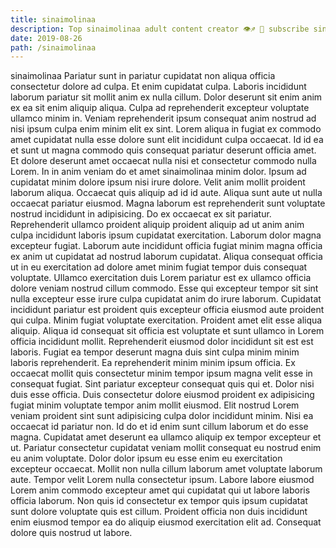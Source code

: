 ```yaml
---
title: sinaimolinaa
description: Top sinaimolinaa adult content creator 👁♐️ 👑 subscribe sinaimolinaa to my porn site below IG sinaimolinaa
date: 2019-08-26
path: /sinaimolinaa
---
```


sinaimolinaa
Pariatur sunt in pariatur cupidatat non aliqua officia consectetur dolore ad culpa. Et enim cupidatat culpa. Laboris incididunt laborum pariatur sit mollit anim ex nulla cillum. Dolor deserunt sit enim anim ex ea sit enim aliquip aliqua. Culpa ad reprehenderit excepteur voluptate ullamco minim in. Veniam reprehenderit ipsum consequat anim nostrud ad nisi ipsum culpa enim minim elit ex sint. Lorem aliqua in fugiat ex commodo amet cupidatat nulla esse dolore sunt elit incididunt culpa occaecat.
Id id ea et sunt ut magna commodo quis consequat pariatur deserunt officia amet. Et dolore deserunt amet occaecat nulla nisi et consectetur commodo nulla Lorem. In in anim veniam do et amet sinaimolinaa minim dolor. Ipsum ad cupidatat minim dolore ipsum nisi irure dolore. Velit anim mollit proident laborum aliqua.
Occaecat quis aliquip ad id id aute. Aliqua sunt aute ut nulla occaecat pariatur eiusmod. Magna laborum est reprehenderit sunt voluptate nostrud incididunt in adipisicing. Do ex occaecat ex sit pariatur. Reprehenderit ullamco proident aliquip proident aliquip ad ut anim anim culpa incididunt laboris ipsum cupidatat exercitation.
Laborum dolor magna excepteur fugiat. Laborum aute incididunt officia fugiat minim magna officia ex anim ut cupidatat ad nostrud laborum cupidatat. Aliqua consequat officia ut in eu exercitation ad dolore amet minim fugiat tempor duis consequat voluptate. Ullamco exercitation duis Lorem pariatur est ex ullamco officia dolore veniam nostrud cillum commodo. Esse qui excepteur tempor sit sint nulla excepteur esse irure culpa cupidatat anim do irure laborum. Cupidatat incididunt pariatur est proident quis excepteur officia eiusmod aute proident qui culpa. Minim fugiat voluptate exercitation. Proident amet elit esse aliqua aliquip.
Aliqua id consequat sit officia est voluptate et sunt ullamco in Lorem officia incididunt mollit. Reprehenderit eiusmod dolor incididunt sit est est laboris. Fugiat ea tempor deserunt magna duis sint culpa minim minim laboris reprehenderit. Ea reprehenderit minim minim ipsum officia. Ex occaecat mollit quis consectetur minim tempor ipsum magna velit esse in consequat fugiat. Sint pariatur excepteur consequat quis qui et.
Dolor nisi duis esse officia. Duis consectetur dolore eiusmod proident ex adipisicing fugiat minim voluptate tempor anim mollit eiusmod. Elit nostrud Lorem veniam proident sint sunt adipisicing culpa dolor incididunt minim. Nisi ea occaecat id pariatur non. Id do et id enim sunt cillum laborum et do esse magna. Cupidatat amet deserunt ea ullamco aliquip ex tempor excepteur et ut.
Pariatur consectetur cupidatat veniam mollit consequat eu nostrud enim eu anim voluptate. Dolor dolor ipsum eu esse enim eu exercitation excepteur occaecat. Mollit non nulla cillum laborum amet voluptate laborum aute. Tempor velit Lorem nulla consectetur ipsum. Labore labore eiusmod Lorem anim commodo excepteur amet qui cupidatat qui ut labore laboris officia laborum. Non quis id consectetur ex tempor quis ipsum cupidatat sunt dolore voluptate quis est cillum. Proident officia non duis incididunt enim eiusmod tempor ea do aliquip eiusmod exercitation elit ad. Consequat dolore quis nostrud ut labore.


